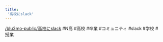 ```yaml
---
title:
 '高校にslack'
---
```


[/blu3mo-public/高校にslack](https://scrapbox.io/blu3mo-public/高校にslack)
#N高 #高校 #卒業 #コミュニティ #slack #学校 #授業
